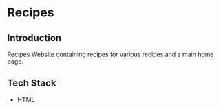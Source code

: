 # Recipes

## Introduction

Recipes Website containing recipes for various recipes and a main home page.

## Tech Stack

- HTML
